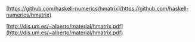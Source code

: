 [https://github.com/haskell-numerics/hmatrix](https://github.com/haskell-numerics/hmatrix)

[http://dis.um.es/~alberto/material/hmatrix.pdf](http://dis.um.es/~alberto/material/hmatrix.pdf)